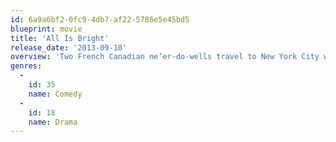```yaml
---
id: 6a9a6bf2-0fc9-4db7-af22-5786e5e45bd5
blueprint: movie
title: 'All Is Bright'
release_date: '2013-09-10'
overview: 'Two French Canadian ne’er-do-wells travel to New York City with a scheme to a get rich quick selling Christmas trees. Easygoing charmer Rene (Paul Rudd) clashes with misanthropic ex-con Dennis (Paul Giamatti), whose wife Rene just stole. Still, this odd couple must make an honest go of it in this fresh buddy comedy co-starring Sally Hawkins, by the director of the indie breakout hit Junebug.'
genres:
  -
    id: 35
    name: Comedy
  -
    id: 18
    name: Drama
---
```

